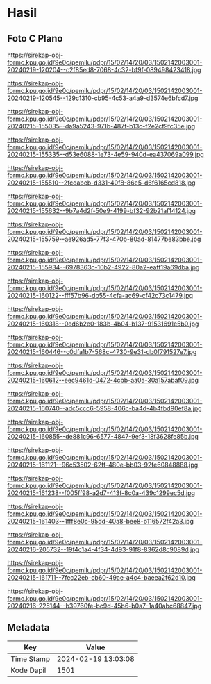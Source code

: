 # Hasil

## Foto C Plano

https://sirekap-obj-formc.kpu.go.id/9e0c/pemilu/pdpr/15/02/14/20/03/1502142003001-20240219-120204--c2f85ed8-7068-4c32-bf9f-089498423418.jpg

https://sirekap-obj-formc.kpu.go.id/9e0c/pemilu/pdpr/15/02/14/20/03/1502142003001-20240219-120545--129c1310-cb95-4c53-a4a9-d3574e6bfcd7.jpg

https://sirekap-obj-formc.kpu.go.id/9e0c/pemilu/pdpr/15/02/14/20/03/1502142003001-20240215-155035--da9a5243-971b-487f-b13c-f2e2cf9fc35e.jpg

https://sirekap-obj-formc.kpu.go.id/9e0c/pemilu/pdpr/15/02/14/20/03/1502142003001-20240215-155335--d53e6088-1e73-4e59-940d-ea437069a099.jpg

https://sirekap-obj-formc.kpu.go.id/9e0c/pemilu/pdpr/15/02/14/20/03/1502142003001-20240215-155510--2fcdabeb-d331-40f8-86e5-d6f6165cd818.jpg

https://sirekap-obj-formc.kpu.go.id/9e0c/pemilu/pdpr/15/02/14/20/03/1502142003001-20240215-155632--9b7a4d2f-50e9-4199-bf32-92b21af14124.jpg

https://sirekap-obj-formc.kpu.go.id/9e0c/pemilu/pdpr/15/02/14/20/03/1502142003001-20240215-155759--ae926ad5-77f3-470b-80ad-81477be83bbe.jpg

https://sirekap-obj-formc.kpu.go.id/9e0c/pemilu/pdpr/15/02/14/20/03/1502142003001-20240215-155934--6978363c-10b2-4922-80a2-eaff19a69dba.jpg

https://sirekap-obj-formc.kpu.go.id/9e0c/pemilu/pdpr/15/02/14/20/03/1502142003001-20240215-160122--fff57b96-db55-4cfa-ac69-cf42c73c1479.jpg

https://sirekap-obj-formc.kpu.go.id/9e0c/pemilu/pdpr/15/02/14/20/03/1502142003001-20240215-160318--0ed6b2e0-183b-4b04-b137-91531691e5b0.jpg

https://sirekap-obj-formc.kpu.go.id/9e0c/pemilu/pdpr/15/02/14/20/03/1502142003001-20240215-160446--c0dfa1b7-568c-4730-9e31-db0f791527e7.jpg

https://sirekap-obj-formc.kpu.go.id/9e0c/pemilu/pdpr/15/02/14/20/03/1502142003001-20240215-160612--eec9461d-0472-4cbb-aa0a-30a157abaf09.jpg

https://sirekap-obj-formc.kpu.go.id/9e0c/pemilu/pdpr/15/02/14/20/03/1502142003001-20240215-160740--adc5ccc6-5958-406c-ba4d-4b4fbd90ef8a.jpg

https://sirekap-obj-formc.kpu.go.id/9e0c/pemilu/pdpr/15/02/14/20/03/1502142003001-20240215-160855--de881c96-6577-4847-9ef3-18f3628fe85b.jpg

https://sirekap-obj-formc.kpu.go.id/9e0c/pemilu/pdpr/15/02/14/20/03/1502142003001-20240215-161121--96c53502-62ff-480e-bb03-92fe60848888.jpg

https://sirekap-obj-formc.kpu.go.id/9e0c/pemilu/pdpr/15/02/14/20/03/1502142003001-20240215-161238--f005ff98-a2d7-413f-8c0a-439c1299ec5d.jpg

https://sirekap-obj-formc.kpu.go.id/9e0c/pemilu/pdpr/15/02/14/20/03/1502142003001-20240215-161403--1fff8e0c-95dd-40a8-bee8-b116572f42a3.jpg

https://sirekap-obj-formc.kpu.go.id/9e0c/pemilu/pdpr/15/02/14/20/03/1502142003001-20240216-205732--19f4c1a4-4f34-4d93-91f8-8362d8c9089d.jpg

https://sirekap-obj-formc.kpu.go.id/9e0c/pemilu/pdpr/15/02/14/20/03/1502142003001-20240215-161711--7fec22eb-cb60-49ae-a4c4-baeea2f62d10.jpg

https://sirekap-obj-formc.kpu.go.id/9e0c/pemilu/pdpr/15/02/14/20/03/1502142003001-20240216-225144--b39760fe-bc9d-45b6-b0a7-1a40abc68847.jpg


## Metadata

| Key        | Value               |
| ---------- | ------------------- |
| Time Stamp | 2024-02-19 13:03:08 |
| Kode Dapil | 1501                |



